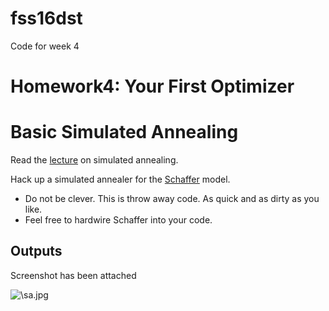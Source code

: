 # fss16dst
Code for week 4


# Homework4: Your First Optimizer


# Basic Simulated Annealing

Read the [lecture](talk3sa.md) on simulated annealing.

Hack up a simulated annealer for the
[Schaffer](pdf/moeaProblems.pdf) model.

- Do not be clever. This is throw away code. As quick
and as dirty as you like.
- Feel free to hardwire Schaffer into your code.

## Outputs
Screenshot has been attached<br/>

![`\sa.jpg`](https://github.com/tarunchhabra26/fss16dst/blob/master/code/4/sa.jpg)

